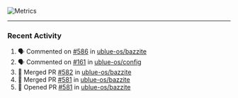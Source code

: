 ![Metrics](https://metrics.lecoq.io/KyleGospo?template=classic&base=header%2C%20activity%2C%20community%2C%20repositories%2C%20metadata&base.indepth=false&base.hireable=false&base.skip=false&config.timezone=America%2FLos_Angeles)

---
### Recent Activity
<!--START_SECTION:activity-->
1. 🗣 Commented on [#586](https://github.com/ublue-os/bazzite/pull/586#issuecomment-1826928198) in [ublue-os/bazzite](https://github.com/ublue-os/bazzite)
2. 🗣 Commented on [#161](https://github.com/ublue-os/config/pull/161#issuecomment-1826136249) in [ublue-os/config](https://github.com/ublue-os/config)
3. 🎉 Merged PR [#582](https://github.com/ublue-os/bazzite/pull/582) in [ublue-os/bazzite](https://github.com/ublue-os/bazzite)
4. 🎉 Merged PR [#581](https://github.com/ublue-os/bazzite/pull/581) in [ublue-os/bazzite](https://github.com/ublue-os/bazzite)
5. 💪 Opened PR [#581](https://github.com/ublue-os/bazzite/pull/581) in [ublue-os/bazzite](https://github.com/ublue-os/bazzite)
<!--END_SECTION:activity-->
